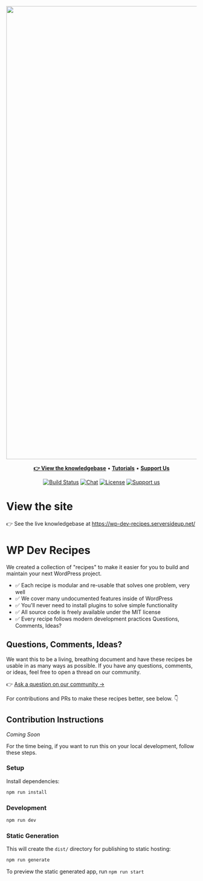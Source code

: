 <p align="center">
	<a href="https://wp-dev-recipes.serversideup.net/" target="_blank">
		<img src="https://wp-dev-recipes.serversideup.net/preview.png" width="1200" alt="WP Dev Recipes Logo">
	</a>
</p>
<p align="center">
  <a title="Documentation" href="https://wp-dev-recipes.serversideup.net/"><strong>👉 View the knowledgebase</strong></a>
  &#x2022;
  <a title="Tutorials" href="https://serversideup.net/search/?tags=wordpress&type=posts"><strong>Tutorials</strong></a>
  &#x2022;
  <a title="Support Us" href="https://github.com/sponsors/serversideup"><strong>Support Us</strong></a>
</p>
<p align="center">
	<a href="https://actions-badge.atrox.dev/serversideup/wp-dev-recipes/goto?ref=master"><img alt="Build Status" src="https://img.shields.io/endpoint.svg?url=https%3A%2F%2Factions-badge.atrox.dev%2Fserversideup%2Fwp-dev-recipes%2Fbadge%3Fref%3Dmaster&style=flat" /></a>
	<a href="https://community.serversideup.net/c/open-source/wp-dev-recipes/29" target="_blank"><img src="https://badgen.net/badge/icon/On%20Discourse?label=chat&color=cyan" alt="Chat"></a>
	<a href="https://github.com/serversideup/wp-dev-recipes/blob/master/LICENSE" target="_blank"><img src="https://badgen.net/github/license/serversideup/wp-dev-recipes" alt="License"></a>
	<a href="https://github.com/sponsors/serversideup"><img src="https://badgen.net/badge/icon/Support%20Us?label=GitHub%20Sponsors&color=orange" alt="Support us"></a>
</p>

# View the site
👉 See the live knowledgebase at https://wp-dev-recipes.serversideup.net/



# WP Dev Recipes
We created a collection of "recipes" to make it easier for you to build and maintain your next WordPress project.

* ✅ Each recipe is modular and re-usable that solves one problem, very well
* ✅ We cover many undocumented features inside of WordPress
* ✅ You'll never need to install plugins to solve simple functionality
* ✅ All source code is freely available under the MIT license
* ✅ Every recipe follows modern development practices
Questions, Comments, Ideas?

## Questions, Comments, Ideas?
We want this to be a living, breathing document and have these recipes be usable in as many ways as possible. If you have any questions, comments, or ideas, feel free to open a thread on our community.

👉 [Ask a question on our community →](https://community.serversideup.net/c/open-source/wp-dev-recipes/29) 

For contributions and PRs to make these recipes better, see below. 👇

## Contribution Instructions
*Coming Soon*

For the time being, if you want to run this on your local development, follow these steps.

### Setup

Install dependencies:

```bash
npm run install
```

### Development

```bash
npm run dev
```

### Static Generation

This will create the `dist/` directory for publishing to static hosting:

```bash
npm run generate
```

To preview the static generated app, run `npm run start`